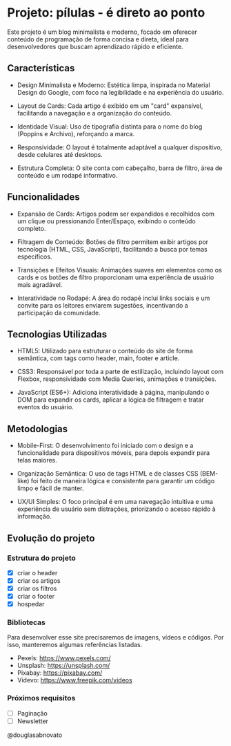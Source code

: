 # Projeto: pílulas - é direto ao ponto

Este projeto é um blog minimalista e moderno, focado em oferecer conteúdo de programação de forma concisa e direta, ideal para desenvolvedores que buscam aprendizado rápido e eficiente.

## Características

- Design Minimalista e Moderno: Estética limpa, inspirada no Material Design do Google, com foco na legibilidade e na experiência do usuário.

- Layout de Cards: Cada artigo é exibido em um "card" expansível, facilitando a navegação e a organização do conteúdo.

- Identidade Visual: Uso de tipografia distinta para o nome do blog (Poppins e Archivo), reforçando a marca.

- Responsividade: O layout é totalmente adaptável a qualquer dispositivo, desde celulares até desktops.

- Estrutura Completa: O site conta com cabeçalho, barra de filtro, área de conteúdo e um rodapé informativo.

## Funcionalidades

- Expansão de Cards: Artigos podem ser expandidos e recolhidos com um clique ou pressionando Enter/Espaço, exibindo o conteúdo completo.

- Filtragem de Conteúdo: Botões de filtro permitem exibir artigos por tecnologia (HTML, CSS, JavaScript), facilitando a busca por temas específicos.

- Transições e Efeitos Visuais: Animações suaves em elementos como os cards e os botões de filtro proporcionam uma experiência de usuário mais agradável.

- Interatividade no Rodapé: A área do rodapé inclui links sociais e um convite para os leitores enviarem sugestões, incentivando a participação da comunidade.

## Tecnologias Utilizadas

- HTML5: Utilizado para estruturar o conteúdo do site de forma semântica, com tags como header, main, footer e article.

- CSS3: Responsável por toda a parte de estilização, incluindo layout com Flexbox, responsividade com Media Queries, animações e transições.

- JavaScript (ES6+): Adiciona interatividade à página, manipulando o DOM para expandir os cards, aplicar a lógica de filtragem e tratar eventos do usuário.

## Metodologias

- Mobile-First: O desenvolvimento foi iniciado com o design e a funcionalidade para dispositivos móveis, para depois expandir para telas maiores.

- Organização Semântica: O uso de tags HTML e de classes CSS (BEM-like) foi feito de maneira lógica e consistente para garantir um código limpo e fácil de manter.

- UX/UI Simples: O foco principal é em uma navegação intuitiva e uma experiência de usuário sem distrações, priorizando o acesso rápido à informação.

## Evolução do projeto

### Estrutura do projeto

- [x] criar o header
- [x] criar os artigos
- [x] criar os filtros
- [x] criar o footer
- [x] hospedar 

### Bibliotecas

Para desenvolver esse site precisaremos de imagens, vídeos e códigos.
Por isso, manteremos algumas referências listadas.

- Pexels: https://www.pexels.com/
- Unsplash: https://unsplash.com/
- Pixabay: https://pixabay.com/
- Videvo: https://www.freepik.com/videos

### Próximos requisitos

- [ ] Paginação
- [ ] Newsletter

@douglasabnovato